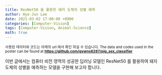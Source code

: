 ```yaml
---
title: ResNet50 을 활용한 돼지 도체의 성별 예측
author: Hyo-Jun Lee
date: 2021-03-02 17:00:00 +0900
categories: [Computer-Vision]
tags: [Computer-Vision, Animal-Science]
math: true
---
```


<small>사용된 데이터와 코드는 아래의 url 에서 확인 하실 수 있습니다. The data and codes used in the poster can be found at 
**https://github.com/gywns6287/pig_sex_classifier**
</small>

이번 글에서는 컴퓨터 비전 영역의 성공한 딥러닝 모델인 ResNet50 를 활용하여 돼지 도체의 성별을 예측하는 모델을 구현해 보고자 합니다.
